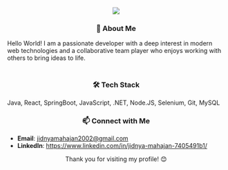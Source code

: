 <h1 align="center">
  <img src="https://readme-typing-svg.demolab.com?font=Montserrat&size=22&duration=2000&pause=1000&color=808080&center=true&vCenter=true&width=500&lines=Hey there! I'm Jidnya, a web enthusiast. 👋">
</h1>

###  <h3 align="center">🌟 About Me </h3>
Hello World! I am a passionate developer with a deep interest in modern web technologies and a collaborative team player who enjoys working with others to bring ideas to life. 

<hr style="height:0px; border:none; background-color:#ccc; margin:20px 0;">

###  <h3 align="center">🛠️ Tech Stack </h3>
Java, React, SpringBoot, JavaScript, .NET, Node.JS, Selenium, Git, MySQL


### <h3 align="center">📫 Connect with Me </h3>
  - **Email**: jidnyamahajan2002@gmail.com<br>
  - **LinkedIn**: https://www.linkedin.com/in/jidnya-mahajan-7405491b1/<br>

<p align="center">
  Thank you for visiting my profile! 😊
</p>
